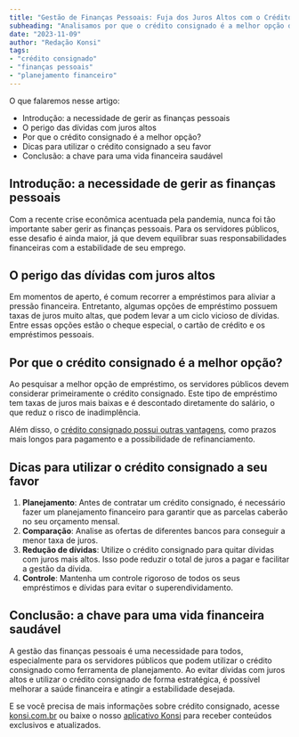 ```yaml
---
title: "Gestão de Finanças Pessoais: Fuja dos Juros Altos com o Crédito Consignado"
subheading: "Analisamos por que o crédito consignado é a melhor opção de empréstimo para servidores públicos e como isso pode ajudar a gerir suas finanças pessoais efetivamente."
date: "2023-11-09"
author: "Redação Konsi"
tags:
- "crédito consignado"
- "finanças pessoais"
- "planejamento financeiro"
---
```


O que falaremos nesse artigo:

- Introdução: a necessidade de gerir as finanças pessoais
- O perigo das dívidas com juros altos
- Por que o crédito consignado é a melhor opção?
- Dicas para utilizar o crédito consignado a seu favor
- Conclusão: a chave para uma vida financeira saudável

## Introdução: a necessidade de gerir as finanças pessoais

Com a recente crise econômica acentuada pela pandemia, nunca foi tão importante saber gerir as finanças pessoais. Para os servidores públicos, esse desafio é ainda maior, já que devem equilibrar suas responsabilidades financeiras com a estabilidade de seu emprego.

## O perigo das dívidas com juros altos

Em momentos de aperto, é comum recorrer a empréstimos para aliviar a pressão financeira. Entretanto, algumas opções de empréstimo possuem taxas de juros muito altas, que podem levar a um ciclo vicioso de dívidas. Entre essas opções estão o cheque especial, o cartão de crédito e os empréstimos pessoais.

## Por que o crédito consignado é a melhor opção?

Ao pesquisar a melhor opção de empréstimo, os servidores públicos devem considerar primeiramente o crédito consignado. Este tipo de empréstimo tem taxas de juros mais baixas e é descontado diretamente do salário, o que reduz o risco de inadimplência.

Além disso, o [crédito consignado possui outras vantagens](https://konsi.com.br/postagens/5-motivos-para-escolher-o-credito-consignado-publico), como prazos mais longos para pagamento e a possibilidade de refinanciamento.

## Dicas para utilizar o crédito consignado a seu favor

1. **Planejamento**: Antes de contratar um crédito consignado, é necessário fazer um planejamento financeiro para garantir que as parcelas caberão no seu orçamento mensal. 
2. **Comparação**: Analise as ofertas de diferentes bancos para conseguir a menor taxa de juros. 
3. **Redução de dívidas**: Utilize o crédito consignado para quitar dívidas com juros mais altos. Isso pode reduzir o total de juros a pagar e facilitar a gestão da dívida.
4. **Controle**: Mantenha um controle rigoroso de todos os seus empréstimos e dívidas para evitar o superendividamento.

## Conclusão: a chave para uma vida financeira saudável

A gestão das finanças pessoais é uma necessidade para todos, especialmente para os servidores públicos que podem utilizar o crédito consignado como ferramenta de planejamento. Ao evitar dívidas com juros altos e utilizar o crédito consignado de forma estratégica, é possível melhorar a saúde financeira e atingir a estabilidade desejada. 

E se você precisa de mais informações sobre crédito consignado, acesse [konsi.com.br](konsi.com.br) ou baixe o nosso [aplicativo Konsi](link_do_aplicativo_Konsi) para receber conteúdos exclusivos e atualizados.